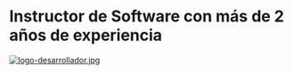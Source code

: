 <h1 class="centrar">Instructor de Software con más de 2 años de experiencia</h1>

[![logo-desarrollador.jpg](https://i.postimg.cc/BnhK7wrf/logo-desarrollador.jpg)](https://postimg.cc/RWHhNGCg)
